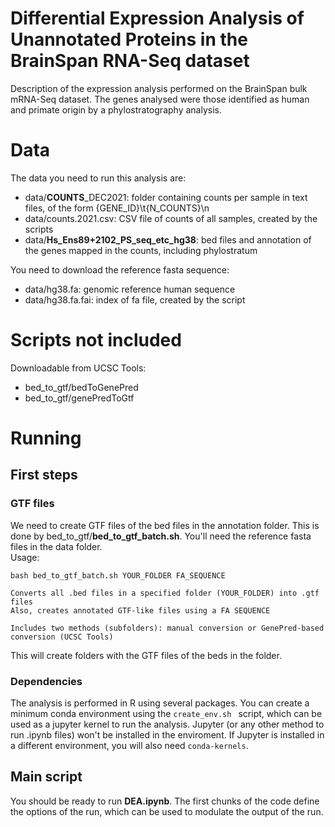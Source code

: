 # Differential Expression Analysis of Unannotated Proteins in the BrainSpan RNA-Seq dataset


Description of the expression analysis performed on the BrainSpan bulk mRNA-Seq dataset. The genes analysed were those identified as human and primate origin by a phylostratography analysis.  
  
  
# Data  
  
The data you need to run this analysis are:
- data/**COUNTS**_DEC2021: folder containing counts per sample in text files, of the form {GENE_ID}\t{N_COUNTS}\n   
- data/counts.2021.csv: CSV file of counts of all samples, created by the scripts    
- data/**Hs_Ens89+2102_PS_seq_etc_hg38**: bed files and annotation of the genes mapped in the counts, including phylostratum

You need to download the reference fasta sequence:  
- data/hg38.fa: genomic reference human sequence  
- data/hg38.fa.fai: index of fa file, created by the script  

# Scripts not included  
Downloadable from UCSC Tools:
- bed_to_gtf/bedToGenePred  
- bed_to_gtf/genePredToGtf  

# Running

## First steps  

### GTF files
We need to create GTF files of the bed files in the annotation folder. This is done by bed_to_gtf/**bed_to_gtf_batch.sh**. You'll need the reference fasta files in the data folder.  
Usage:  
```
bash bed_to_gtf_batch.sh YOUR_FOLDER FA_SEQUENCE

Converts all .bed files in a specified folder (YOUR_FOLDER) into .gtf files
Also, creates annotated GTF-like files using a FA SEQUENCE

Includes two methods (subfolders): manual conversion or GenePred-based conversion (UCSC Tools)
```

This will create folders with the GTF files of the beds in the folder. 

### Dependencies  
The analysis is performed in R using several packages. You can create a minimum conda environment using the ```create_env.sh ``` script, which can be used as a jupyter kernel to run the analysis. Jupyter (or any other method to run .ipynb files) won't be installed in the enviroment. If Jupyter is installed in a different environment, you will also need ```conda-kernels```.


## Main script  
You should be ready to run **DEA.ipynb**. The first chunks of the code define the options of the run, which can be used to modulate the output of the run.


